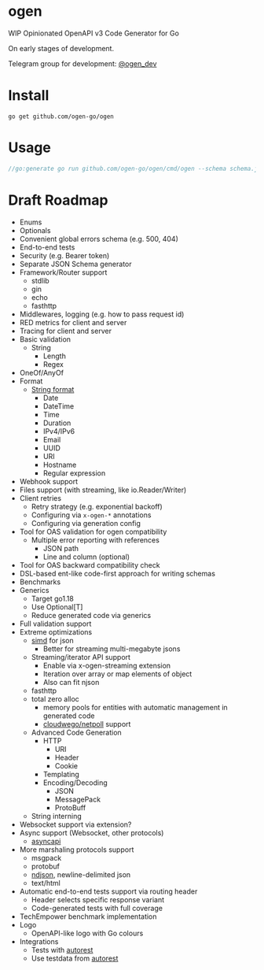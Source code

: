 # ogen

WIP Opinionated OpenAPI v3 Code Generator for Go

On early stages of development.

Telegram group for development: [@ogen_dev](https://t.me/ogen_dev)

# Install
```console
go get github.com/ogen-go/ogen
```

# Usage
```go
//go:generate go run github.com/ogen-go/ogen/cmd/ogen --schema schema.json --target target/dir -package api --clean
```

# Draft Roadmap

* Enums
* Optionals
* Convenient global errors schema (e.g. 500, 404)
* End-to-end tests
* Security (e.g. Bearer token)
* Separate JSON Schema generator
* Framework/Router support
  * stdlib
  * gin
  * echo
  * fasthttp
* Middlewares, logging (e.g. how to pass request id)
* RED metrics for client and server
* Tracing for client and server
* Basic validation
  * String
    * Length
    * Regex
* OneOf/AnyOf
* Format
  * [String format](https://json-schema.org/understanding-json-schema/reference/string.html)
    * Date
    * DateTime
    * Time
    * Duration
    * IPv4/IPv6
    * Email
    * UUID
    * URI
    * Hostname
    * Regular expression
* Webhook support
* Files support (with streaming, like io.Reader/Writer)
* Client retries
  * Retry strategy (e.g. exponential backoff)
  * Configuring via `x-ogen-*` annotations
  * Configuring via generation config
* Tool for OAS validation for ogen compatibility
  * Multiple error reporting with references
    * JSON path
    * Line and column (optional)
* Tool for OAS backward compatibility check
* DSL-based ent-like code-first approach for writing schemas
* Benchmarks
* Generics
  * Target go1.18
  * Use Optional[T]
  * Reduce generated code via generics
* Full validation support
* Extreme optimizations
  * [simd](https://github.com/minio/simdjson-go) for json
    * Better for streaming multi-megabyte jsons
  * Streaming/iterator API support
    * Enable via x-ogen-streaming extension
    * Iteration over array or map elements of object
    * Also can fit njson
  * fasthttp
  * total zero alloc
    * memory pools for entities with automatic management in generated code
    * [cloudwego/netpoll](https://github.com/cloudwego/netpoll) support
  * Advanced Code Generation
    * HTTP
      * URI
      * Header
      * Cookie
    * Templating
    * Encoding/Decoding
      * JSON
      * MessagePack
      * ProtoBuff
  * String interning
* Websocket support via extension?
* Async support (Websocket, other protocols)
  * [asyncapi](https://github.com/asyncapi/spec/blob/v2.2.0/spec/asyncapi.md)
* More marshaling protocols support
  * msgpack
  * protobuf
  * [ndjson](https://github.com/ndjson/ndjson-spec), newline-delimited json
  * text/html
* Automatic end-to-end tests support via routing header
  * Header selects specific response variant
  * Code-generated tests with full coverage
* TechEmpower benchmark implementation
* Logo
  * OpenAPI-like logo with Go colours
* Integrations
  * Tests with [autorest](https://github.com/Azure/autorest)
  * Use testdata from [autorest](https://github.com/Azure/autorest.typescript/tree/main/test/integration/swaggers)
